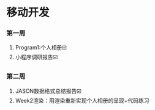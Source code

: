 # 移动开发
### 第一周
1. Program1:个人相册☑️
2. 小程序调研报告☑️

### 第二周
1. JASON数据格式总结报告☑️
2. Week2渲染：用渲染重新实现个人相册的呈现+代码练习
